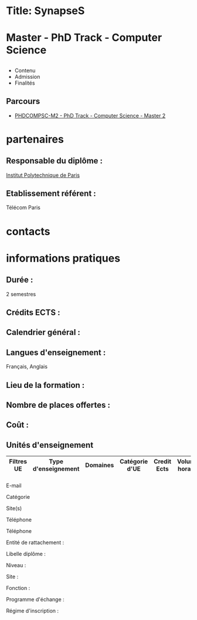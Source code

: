 # Title: SynapseS

#  [ ](/catalogue/2024-2025) Master \- PhD Track - Computer Science

##

  * Contenu
  * Admission
  * Finalités

##  Parcours

  * [PHDCOMPSC-M2 \- PhD Track - Computer Science - Master 2](/catalogue/2024-2025/parcours/5227/PHDCOMPSC-M2-phd-track-computer-science-master-2?from=D2492)

# partenaires

## Responsable du diplôme :

[Institut Polytechnique de Paris](https://www.ip-paris.fr/)

## Etablissement référent :

Télécom Paris

# contacts

# informations pratiques

## Durée :

2 semestres

## Crédits ECTS :

## Calendrier général :

## Langues d'enseignement :

Français, Anglais

## Lieu de la formation :

## Nombre de places offertes :

## Coût :

##  Unités d'enseignement

Filtres  UE | Type d'enseignement | Domaines | Catégorie d'UE | Credit Ects | Volume horaire | Responsables | Periode de programmation | Site pédagogique  
---|---|---|---|---|---|---|---|---  
  
###

E-mail

Catégorie

Site(s)

Téléphone

Téléphone

Entité de rattachement :

Libelle diplôme :

Niveau :

Site :

Fonction :

Programme d'échange :

Régime d'inscription :

